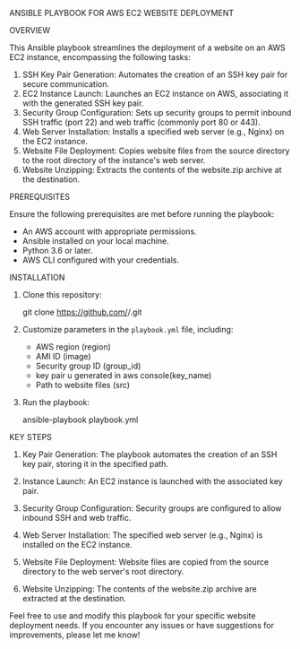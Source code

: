 ANSIBLE PLAYBOOK FOR AWS EC2 WEBSITE DEPLOYMENT

OVERVIEW

This Ansible playbook streamlines the deployment of a website on an AWS EC2 instance, encompassing the following tasks:

1. SSH Key Pair Generation: Automates the creation of an SSH key pair for secure communication.
2. EC2 Instance Launch: Launches an EC2 instance on AWS, associating it with the generated SSH key pair.
3. Security Group Configuration: Sets up security groups to permit inbound SSH traffic (port 22) and web traffic (commonly port 80 or 443).
4. Web Server Installation: Installs a specified web server (e.g., Nginx) on the EC2 instance.
5. Website File Deployment: Copies website files from the source directory to the root directory of the instance's web server.
6. Website Unzipping: Extracts the contents of the website.zip archive at the destination.

PREREQUISITES

Ensure the following prerequisites are met before running the playbook:

- An AWS account with appropriate permissions.
- Ansible installed on your local machine.
- Python 3.6 or later.
- AWS CLI configured with your credentials.

INSTALLATION

1. Clone this repository:

   git clone https://github.com/<your-username>/<your-repository-name>.git
   
2. Customize parameters in the `playbook.yml` file, including:

   - AWS region (region)
   - AMI ID (image)
   - Security group ID (group_id)
   - key pair u generated in aws console(key_name)
   - Path to website files (src)

3. Run the playbook:

   ansible-playbook playbook.yml
   
KEY STEPS

1. Key Pair Generation: The playbook automates the creation of an SSH key pair, storing it in the specified path.

2. Instance Launch: An EC2 instance is launched with the associated key pair.

3. Security Group Configuration: Security groups are configured to allow inbound SSH and web traffic.

4. Web Server Installation: The specified web server (e.g., Nginx) is installed on the EC2 instance.

5. Website File Deployment: Website files are copied from the source directory to the web server's root directory.

6. Website Unzipping: The contents of the website.zip archive are extracted at the destination.

Feel free to use and modify this playbook for your specific website deployment needs. If you encounter any issues or have suggestions for improvements, please let me know!
